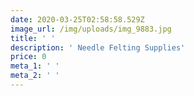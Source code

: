 ```yaml
---
date: 2020-03-25T02:58:58.529Z
image_url: /img/uploads/img_9883.jpg
title: ' '
description: ' Needle Felting Supplies'
price: 0
meta_1: ' '
meta_2: ' '
---
```


